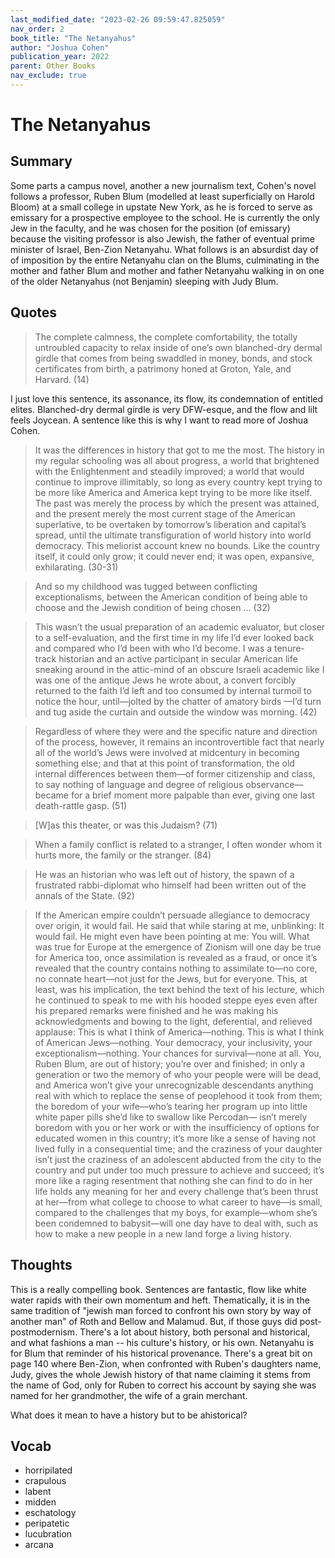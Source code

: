 ```yaml
---
last_modified_date: "2023-02-26 09:59:47.825059"
nav_order: 2
book_title: "The Netanyahus"
author: "Joshua Cohen"
publication_year: 2022
parent: Other Books
nav_exclude: true
---
```


# The Netanyahus

## Summary
Some parts a campus novel, another a new journalism text, Cohen's novel follows a professor, Ruben Blum (modelled at least superficially on Harold Bloom) at a small college in upstate New York, as he is forced to serve as emissary for a prospective employee to the school. He is currently the only Jew in the faculty, and he was chosen for the position (of emissary) because the visiting professor is also Jewish, the father of eventual prime minister of Israel, Ben-Zion Netanyahu. What follows is an absurdist day of of imposition by the entire Netanyahu clan on the Blums, culminating in the mother and father Blum and mother and father Netanyahu walking in on one of the older Netanyahus (not Benjamin) sleeping with Judy Blum.

## Quotes
> The complete calmness, the complete comfortability, the totally untroubled capacity to relax inside of one’s own blanched-dry dermal girdle that comes from being swaddled in money, bonds, and stock certificates from birth, a patrimony honed at Groton, Yale, and Harvard. (14)

I just love this sentence, its assonance, its flow, its condemnation of entitled elites. Blanched-dry dermal girdle is very DFW-esque, and the flow and lilt feels Joycean. A sentence like this is why I want to read more of Joshua Cohen.

> It was the differences in history that got to me the most. The history in my regular schooling was all about progress, a world that brightened with the Enlightenment and steadily improved; a world that would continue to improve illimitably, so long as every country kept trying to be more like America and America kept trying to be more like itself. The past was merely the process by which the present was attained, and the present merely the most current stage of the American superlative, to be overtaken by tomorrow’s liberation and capital’s spread, until the ultimate transfiguration of world history into world democracy. This meliorist account knew no bounds. Like the country itself, it could only grow; it could never end; it was open, expansive, exhilarating. (30-31)

> And so my childhood was tugged between conflicting exceptionalisms, between the American condition of being able to choose and the Jewish condition of being chosen ... (32)

> This wasn’t the usual preparation of an academic evaluator, but closer to a self-evaluation, and the first time in my life I’d ever looked back and compared who I’d been with who I’d become. I was a tenure-track historian and an active participant in secular American life sneaking around in the attic-mind of an obscure Israeli academic like I was one of the antique Jews he wrote about, a convert forcibly returned to the faith I’d left and too consumed by internal turmoil to notice the hour, until—jolted by the chatter of amatory birds —I’d turn and tug aside the curtain and outside the window was morning. (42)

> Regardless of where they were and the specific nature and direction of the process, however, it remains an incontrovertible fact that nearly all of the world’s Jews were involved at midcentury in becoming something else; and that at this point of transformation, the old internal differences between them—of former citizenship and class, to say nothing of language and degree of religious observance—became for a brief moment more palpable than ever, giving one last death-rattle gasp. (51)

> [W]as this theater, or was this Judaism? (71)

> When a family conflict is related to a stranger, I often wonder whom it hurts more, the family or the stranger. (84)

> He was an historian who was left out of history, the spawn of a frustrated rabbi-diplomat who himself had been written out of the annals of the State. (92)

> If the American empire couldn’t persuade allegiance to democracy over origin, it would fail. He said that while staring at me, unblinking: It would fail. He might even have been pointing at me: You will. What was true for Europe at the emergence of Zionism will one day be true for America too, once assimilation is revealed as a fraud, or once it’s revealed that the country contains nothing to assimilate to—no core, no connate heart—not just for the Jews, but for everyone. This, at least, was his implication, the text behind the text of his lecture, which he continued to speak to me with his hooded steppe eyes even after his prepared remarks were finished and he was making his acknowledgments and bowing to the light, deferential, and relieved applause: This is what I think of America—nothing. This is what I think of American Jews—nothing. Your democracy, your inclusivity, your exceptionalism—nothing. Your chances for survival—none at all. You, Ruben Blum, are out of history; you’re over and finished; in only a generation or two the memory of who your people were will be dead, and America won’t give your unrecognizable descendants anything real with which to replace the sense of peoplehood it took from them; the boredom of your wife—who’s tearing her program up into little white paper pills she’d like to swallow like Percodan— isn’t merely boredom with you or her work or with the insufficiency of options for educated women in this country; it’s more like a sense of having not lived fully in a consequential time; and the craziness of your daughter isn’t just the craziness of an adolescent abducted from the city to the country and put under too much pressure to achieve and succeed; it’s more like a raging resentment that nothing she can find to do in her life holds any meaning for her and every challenge that’s been thrust at her—from what college to choose to what career to have—is small, compared to the challenges that my boys, for example—whom she’s been condemned to babysit—will one day have to deal with, such as how to make a new people in a new land forge a living history.

## Thoughts
This is a really compelling book. Sentences are fantastic, flow like white water rapids with their own momentum and heft. Thematically, it is in the same tradition of "jewish man forced to confront his own story by way of another man" of Roth and Bellow and Malamud. But, if those guys did post-postmodernism. There's a lot about history, both personal and historical, and what fashions a man -- his culture's history, or his own. Netanyahu is for Blum that reminder of his historical provenance. There's a great bit on page 140 where Ben-Zion, when confronted with Ruben's daughters name, Judy, gives the whole Jewish history of that name claiming it stems from the name of God, only for Ruben to correct his account by saying she was named for her grandmother, the wife of a grain merchant.

What does it mean to have a history but to be ahistorical?

## Vocab
- horripilated
- crapulous
- labent
- midden
- eschatology
- peripatetic
- lucubration
- arcana
